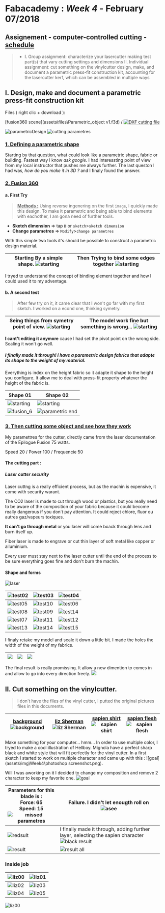 # Fabacademy : *Week 4* - **February 07/2018**

## Assignement - computer-controlled cutting - [schedule](http://academy.cba.mit.edu/classes/computer_cutting/index.html)

> * I. Group assignment:
      characterize your lasercutter
      making test part(s) that vary cutting settings and dimensions
   II. Individual assignment:
      cut something on the vinylcutter
      design, make, and document a parametric press-fit construction kit,
         accounting for the lasercutter kerf,
         which can be assembled in multiple ways

## I. Design, make and document a parametric press-fit construction kit

Files ( right clic + download ):

[fusion360 scene](assets\files\Parametric_object v1.f3d) / [![DXF cutting file](assets\img\Week4\parametricDesign10.dxf)](assets\img\Week4\parametricDesign10.dxf)

![parametricDesign](assets\img\Week4\paremtricDesign1.jpg)
![cutting parametres](assets\img\Week4\parametre.png)

### <u>1. Defining a parametric shape</u>

Starting by that question, what could look like a parametric shape, fabric or building. Fastest way I know *ask google*.
I had interessting point of view from my local instructor that pushes me always further. The last queston I had was, *how do you make it in 3D ?* and I finaly found the answer.

### <u>2. Fusion 360</u>

#### a. First Try

> <u>**Methods :**</u> Using reverse ingenering on the first `image`, I quickly made this design. To make it parametric and being able to bind elements with eachother, I am gona need of further tools.
* **Sketch dimension** => tap `D` or `sketch`>`sketch dimension`
* **Change parametres** => `Modify`>`change parametres`

With this simple two tools it's should be possible to construct a parametric design material.

| Starting By a simple shape. ![starting](assets\img\Week4\fusion360_00.jpg) | Then Trying to bind some edges together ![starting](assets\img\Week4\fusion360_01.jpg) |
| --- | --- |



I tryed to understand the concept of binding element together and how I could used it to my adventage.

#### b. A second test

> After few try on it, it came clear that I won't go far with my first sketch. I worked on a econd one, thinking symetry.

| Seing things from symetry point of view. ![starting](assets\img\Week4\fusion360_02.jpg) | The model work fine but something is wrong... ![starting](assets\img\Week4\fusion360_03.jpg) |
|--- | --- |

**I cant't editing it anymore** cause I had set the pivot point on the wrong side. Scaling it won't go well.

##### I finally made it through! I have a parametric design fabrics that adapte its shape to the weight of my material.

Everything is index on the height fabric so it adapte it shape to the height you configure. It allow me to deal with  press-fit property whatever the height of the fabric is.

| Shape 01 | Shape 02 |
| --- | --- |
| ![starting](assets\img\Week4\fusion360_06.jpg) | ![starting](assets\img\Week4\fusion360_05.jpg)  |
| ![fusion_6](assets\img\Week4\parametricDesign.png) | ![parametric end](assets\img\Week4\parametricDesign3.jpg) |

### <u>3. Then cutting some object and see how they work</u>

My paramettres for the cutter, directly came from the laser documentation of the Epilogue Fusion 75 watts.

Speed 20 / Power 100 / Frequencie 50


#### The cutting part :

##### Laser cutter security

Laser cuttng is a really efficient process, but as the machin is expensive, it come with security warant.

The CO2 laser is made to cut through wood or plastics, but you really need to be aware of the composition of your fabric because it could become really dangerous if you don't pay attention. It could reject chlore, fluor ou autres gaz/vapeurs toxiques.

**It can't go through metal** or you laser will come boack through lens and burn itself up.

Fiber laser is made to engrave or cut thin layer of soft metal like copper or alluminium.

Every user must stay next to the laser cutter until the end of the process to be sure everything goes fine and don't burn the machin.


#### Shape and forms

![laser](assets/img/Week4/Parametric_wood_06.jpg)

| ![test02](assets\img\Week4\Parametric_wood_14.jpg) | ![test03](assets\img\Week4\Parametric_wood_15.jpg) | ![test04](assets\img\Week4\Parametric_wood_13.jpg) |
| --- | --- | --- |
| ![test05](assets\img\Week4\Parametric_wood_02.jpg) | ![test10](assets\img\Week4\Parametric_wood_01.jpg) | ![test06](assets\img\Week4\Parametric_wood_03.jpg) |
| ![test08](assets\img\Week4\Parametric_wood_05.jpg) | ![test09](assets\img\Week4\Parametric_wood_04.jpg) | ![test14](assets\img\Week4\Parametric_wood_16.jpg) |
|![test07](assets\img\Week4\Parametric_wood_07.jpg) | ![test11](assets\img\Week4\Parametric_wood_08.jpg) | ![test12](assets\img\Week4\Parametric_wood_09.jpg) |
| ![test13](assets\img\Week4\Parametric_wood_10.jpg) | ![test14](assets\img\Week4\Parametric_wood_11.jpg) | ![test15](assets\img\Week4\Parametric_wood_12.jpg) |

I finaly retake my model and scale it down a little bit. I made the holes the width of the weight of my fabrics.

|![](assets\img\Week4\P1070168.JPG)|![](assets\img\Week4\P1070169.JPG)|![](assets\img\Week4\P1070170.JPG)|
|---|---|---|

The final result is really promissing. It allow a new dimention to comes in and allow to go into every direction freely.
![](assets\img\Week4\P1070171.JPG)

## II. Cut something on the vinylcutter.

<!-- Model of the vinyl cutter Knkmax hair  ![pics]()
Miss - pics of the software -->

> I don't have the files of the vinyl cutter, I putted the original pictures files in this documents.

| [background](assets\img\Week4\vinyl_cut.svg) ![background](assets\img\Week4\vinyl_cut.svg) | [liz Sherman](assets\img\Week4\liz.svg) ![liz Sherman](assets\img\Week4\liz.svg) | [sapien shirt](assets\img\Week4\sapienShirt.svg) ![sapien shirt](assets\img\Week4\sapienShirt.svg) | [sapien flesh](assets\img\Week4\blueSapienTry.svg) ![sapien flesh](assets\img\Week4\blueSapienTry.svg) |
|---|---|---|---|

Make something for your computer... hmm...
In order to use multiple color, I tryed to make a cool illustration of Hellboy. Mignola have a perfect sharp black and white style that will fit perfectly for the vinyl cutter. In a first sketch I started to work on multiple character and came up with this : ![goal](assets\img\Week4\photoshop screenshot.png).

Will I was aworking on it I decided to change my composition and remove 2 character to keep my favorite one. ![goal](assets\img\Week4\contourSimplification.jpg)

| Parameters for this blade is :</br>Force: 65</br>Speed: 15 ![missed parametres](assets\img\Week4\vinyl_cut4.jpg) | Failure. I didn't let enougth roll on ![asee](assets\img\Week4\vinyl_cut5.jpg) |
| --- | --- |
| ![redsult](assets\img\Week4\vinyl_cut6.jpg) | I finally made it through, adding further layer, selecting the sapien character ![black result](assets\img\Week4\vinyl_cut7.jpg) |
| ![result](assets\img\Week4\vinyl_cutref06.jpg) | ![result all](assets\img\Week4\finalVinylCutter.jpg) |

### Inside job

| ![liz00](assets/img/Week4/liz00.jpg) | ![liz01](assets/img/Week4/liz01.jpg) |
|---|---|
| ![liz02](assets/img/Week4/liz02.jpg) | ![liz03](assets/img/Week4/liz03.jpg) |
| ![liz04](assets/img/Week4/liz04.jpg) | ![liz05](assets/img/Week4/liz05.jpg) |

![liz00](assets\img\Week4\Liz06.jpg)
